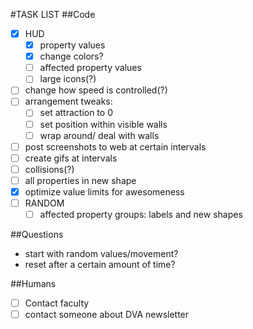 #TASK LIST
##Code
+ [x] HUD
  - [x] property values
  - [x] change colors?
  - [ ] affected property values
  - [ ] large icons(?)
+ [ ] change how speed is controlled(?)
+ [ ] arrangement tweaks:
  - [ ] set attraction to 0
  - [ ] set position within visible walls
  - [ ] wrap around/ deal with walls
+ [ ] post screenshots to web at certain intervals
+ [ ] create gifs at intervals
+ [ ] collisions(?)
+ [ ] all properties in new shape
+ [x] optimize value limits for awesomeness
+ [ ] RANDOM
  - [ ] affected property groups: labels and new shapes

##Questions
+ start with random values/movement?
+ reset after a certain amount of time?

##Humans
- [ ] Contact faculty
- [ ] contact someone about DVA newsletter